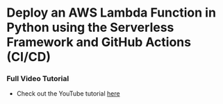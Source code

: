 # Deploy an AWS Lambda Function in Python using the Serverless Framework and GitHub Actions (CI/CD)

### Full Video Tutorial
* Check out the YouTube tutorial [here](https://youtu.be/KorJPUKvHKc)
